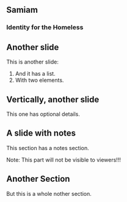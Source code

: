 ## Samiam

### Identity for the Homeless



## Another slide

This is another slide:
1. And it has a list.
2. With two elements.


## Vertically, another slide

This one has optional details.


## A slide with notes

This section has a notes section.

Note: This part will not be visible to viewers!!!



## Another Section

But this is a whole nother section.
